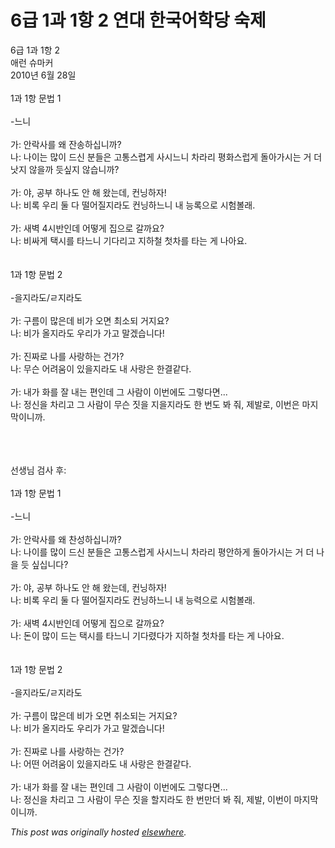 # 6급 1과 1항 2 연대 한국어학당 숙제

<div>
<p>6급 1과 1항 2<br>애런 슈마커<br>2010년 6월 28일<br><br>1과 1항 문법 1<br><br>-느니<br><br>가: 안락사를 왜 잔송하십니까?<br>나: 나이는 많이 드신 분들은 고통스렵게 사시느니 차라리 평화스럽게 돌아가시는 거 더 낫지 않을까 듯싶지 않습니까?<br><br>가: 야, 공부 하나도 안 해 왔는데, 컨닝하자!<br>나: 비록 우리 둘 다 떨어질지라도 컨닝하느니 내 능록으로 시험볼래.<br><br>가: 새벽 4시반인데 어떻게 집으로 갈까요?<br>나: 비싸게 택시를 타느니 기다리고 지하철 첫차를 타는 게 나아요.<br><br><br>1과 1항 문법 2<br><br>-을지라도/ㄹ지라도<br><br>가: 구름이 많은데 비가 오면 최소되 거지요?<br>나: 비가 올지라도 우리가 가고 말겠습니다!<br><br>가: 진짜로 나를 사랑하는 건가?<br>나: 무슨 어려움이 있을지라도 내 사랑은 한결같다.<br><br>가: 내가 화를 잘 내는 편인데 그 사람이 이번에도 그렇다면...<br>나: 정신을 차리고 그 사람이 무슨 짓을 지을지라도 한 번도 봐 줘, 제발로, 이번은 마지막이니까.</p>
<div><br></div>
<div><br></div>
<div><br></div>
<div>선생님 검사 후:</div>
<div><br></div>
<div>1과 1항 문법 1<br><br>-느니<br><br>가: 안락사를 왜 찬성하십니까?<br>나: 나이를 많이 드신 분들은 고통스럽게 사시느니 차라리 평안하게 돌아가시는 거 더 나을 듯 싶십니다?<br><br>가: 야, 공부 하나도 안 해 왔는데, 컨닝하자!<br>나: 비록 우리 둘 다 떨어질지라도 컨닝하느니 내 능력으로 시험볼래.<br><br>가: 새벽 4시반인데 어떻게 집으로 갈까요?<br>나: 돈이 많이 드는 택시를 타느니 기다렸다가 지하철 첫차를 타는 게 나아요.<br><br><br>1과 1항 문법 2<br><br>-을지라도/ㄹ지라도<br><br>가: 구름이 많은데 비가 오면 취소되는 거지요?<br>나: 비가 올지라도 우리가 가고 말겠습니다!<br><br>가: 진짜로 나를 사랑하는 건가?<br>나: 어떤 어려움이 있을지라도 내 사랑은 한결같다.<br><br>가: 내가 화를 잘 내는 편인데 그 사람이 이번에도 그렇다면...<br>나: 정신을 차리고 그 사람이 무슨 짓을 할지라도 한 번만더 봐 줘, 제발, 이번이 마지막이니까.</div>
</div>


*This post was originally hosted [elsewhere](http://planspace.blogspot.com/2010/06/6-1-1-2.html).*
